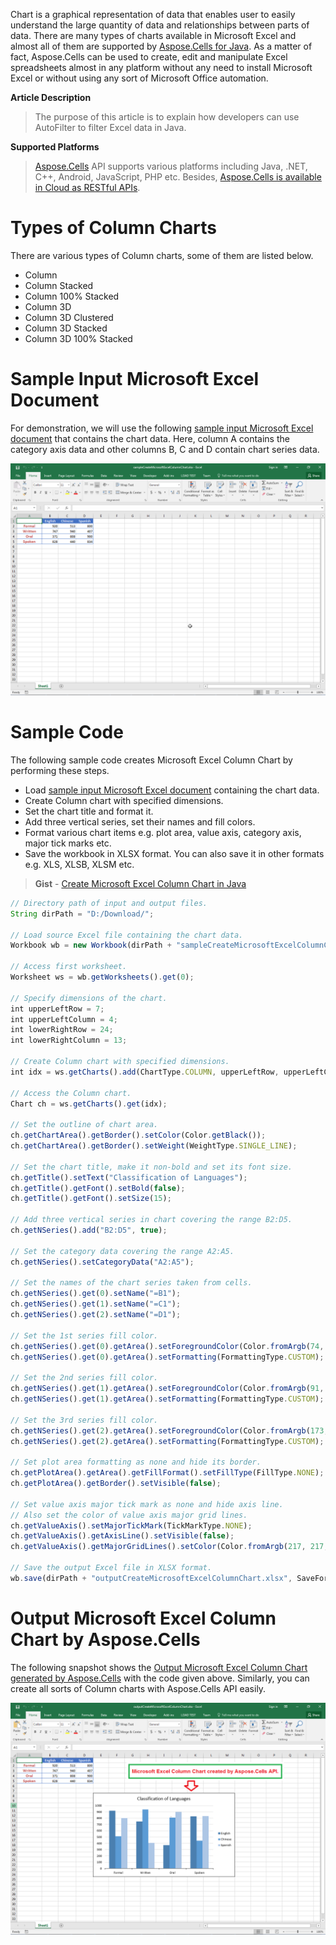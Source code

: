 Chart is a graphical representation of data that enables user to easily understand the large quantity of data and relationships between parts of data. There are many types of charts available in Microsoft Excel and almost all of them are supported 
by [Aspose.Cells for Java](https://products.aspose.com/cells/java). As a matter of fact, Aspose.Cells can be used to create, edit and manipulate Excel spreadsheets almost in any platform without any need to install Microsoft Excel or without using any sort of Microsoft Office automation.

**Article Description**
>The purpose of this article is to explain how developers can use AutoFilter to filter Excel data in Java.

**Supported Platforms**
>[Aspose.Cells](https://products.aspose.com/cells) API supports various platforms including Java, .NET, C++, Android, JavaScript, PHP etc. Besides, [Aspose.Cells is available in Cloud as RESTful APIs](https://products.aspose.cloud/cells).

# Types of Column Charts

There are various types of Column charts, some of them are listed below.

* Column
* Column Stacked
* Column 100% Stacked
* Column 3D
* Column 3D Clustered
* Column 3D Stacked
* Column 3D 100% Stacked

# Sample Input Microsoft Excel Document

For demonstration, we will use the following [sample input Microsoft Excel document](https://github.com/AsposeCells/AsposeCells-Screenshots-and-Sample-Files/blob/master/Create-Microsoft-Excel-Column-Chart/sampleCreateMicrosoftExcelColumnChart.xlsx) that contains the chart data. Here, column A contains the category axis data and other columns B, C and D contain chart series data.

![Sample Input Microsoft Excel Document containing Chart Data.](https://raw.githubusercontent.com/AsposeCells/AsposeCells-Screenshots-and-Sample-Files/master/Create-Microsoft-Excel-Column-Chart/Input-Microsoft-Excel-Document-containing-Chart-Data.png "Sample Input Microsoft Excel Document containing Chart Data.")

# Sample Code

The following sample code creates Microsoft Excel Column Chart by performing these steps.

* Load [sample input Microsoft Excel document](https://github.com/AsposeCells/AsposeCells-Screenshots-and-Sample-Files/blob/master/Create-Microsoft-Excel-Column-Chart/sampleCreateMicrosoftExcelColumnChart.xlsx) containing the chart data.
* Create Column chart with specified dimensions.
* Set the chart title and format it.
* Add three vertical series, set their names and fill colors.
* Format various chart items e.g. plot area, value axis, category axis, major tick marks etc.
* Save the workbook in XLSX format. You can also save it in other formats e.g. XLS, XLSB, XLSM etc.

>**Gist** - [Create Microsoft Excel Column Chart in Java](https://gist.github.com/AsposeCells/e1029cb702a873dd0c6d434e32240e07)

```js
// Directory path of input and output files.
String dirPath = "D:/Download/";

// Load source Excel file containing the chart data.
Workbook wb = new Workbook(dirPath + "sampleCreateMicrosoftExcelColumnChart.xlsx");

// Access first worksheet.
Worksheet ws = wb.getWorksheets().get(0);

// Specify dimensions of the chart.
int upperLeftRow = 7;
int upperLeftColumn = 4;
int lowerRightRow = 24;
int lowerRightColumn = 13;

// Create Column chart with specified dimensions.
int idx = ws.getCharts().add(ChartType.COLUMN, upperLeftRow, upperLeftColumn, lowerRightRow, lowerRightColumn);

// Access the Column chart.
Chart ch = ws.getCharts().get(idx);

// Set the outline of chart area.
ch.getChartArea().getBorder().setColor(Color.getBlack());
ch.getChartArea().getBorder().setWeight(WeightType.SINGLE_LINE);

// Set the chart title, make it non-bold and set its font size.
ch.getTitle().setText("Classification of Languages");
ch.getTitle().getFont().setBold(false);
ch.getTitle().getFont().setSize(15);

// Add three vertical series in chart covering the range B2:D5.
ch.getNSeries().add("B2:D5", true);

// Set the category data covering the range A2:A5.
ch.getNSeries().setCategoryData("A2:A5");

// Set the names of the chart series taken from cells.
ch.getNSeries().get(0).setName("=B1");
ch.getNSeries().get(1).setName("=C1");
ch.getNSeries().get(2).setName("=D1");

// Set the 1st series fill color.
ch.getNSeries().get(0).getArea().setForegroundColor(Color.fromArgb(74, 127, 176));
ch.getNSeries().get(0).getArea().setFormatting(FormattingType.CUSTOM);

// Set the 2nd series fill color.
ch.getNSeries().get(1).getArea().setForegroundColor(Color.fromArgb(91, 155, 213));
ch.getNSeries().get(1).getArea().setFormatting(FormattingType.CUSTOM);

// Set the 3rd series fill color.
ch.getNSeries().get(2).getArea().setForegroundColor(Color.fromArgb(173, 198, 229));
ch.getNSeries().get(2).getArea().setFormatting(FormattingType.CUSTOM);

// Set plot area formatting as none and hide its border.
ch.getPlotArea().getArea().getFillFormat().setFillType(FillType.NONE);
ch.getPlotArea().getBorder().setVisible(false);

// Set value axis major tick mark as none and hide axis line. 
// Also set the color of value axis major grid lines.
ch.getValueAxis().setMajorTickMark(TickMarkType.NONE);
ch.getValueAxis().getAxisLine().setVisible(false);
ch.getValueAxis().getMajorGridLines().setColor(Color.fromArgb(217, 217, 217));

// Save the output Excel file in XLSX format.
wb.save(dirPath + "outputCreateMicrosoftExcelColumnChart.xlsx", SaveFormat.XLSX);
```

# Output Microsoft Excel Column Chart by Aspose.Cells

The following snapshot shows the [Output Microsoft Excel Column Chart generated by Aspose.Cells](https://github.com/AsposeCells/AsposeCells-Screenshots-and-Sample-Files/blob/master/Create-Microsoft-Excel-Column-Chart/outputCreateMicrosoftExcelColumnChart.xlsx) with the code given above. Similarly, you can create all sorts of Column charts with Aspose.Cells API easily.

![Microsoft Excel Column Chart created by Aspose.Cells API.](https://raw.githubusercontent.com/AsposeCells/AsposeCells-Screenshots-and-Sample-Files/master/Create-Microsoft-Excel-Column-Chart/Microsoft-Excel-Column-Chart-created-by-Aspose.Cells-API.png "Microsoft Excel Column Chart created by Aspose.Cells API.")
